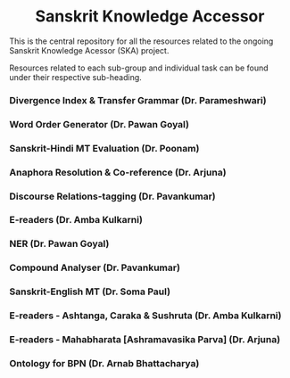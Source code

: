 <h1 align="center">Sanskrit Knowledge Accessor</h1>

This is the central repository for all the resources related to the ongoing Sanskrit Knowledge Acessor (SKA) project. 

Resources related to each sub-group and individual task can be found under their respective sub-heading.

###	Divergence Index & Transfer Grammar (Dr. Parameshwari)

###	Word Order Generator (Dr. Pawan Goyal)

###	Sanskrit-Hindi MT Evaluation (Dr. Poonam)

###	Anaphora Resolution & Co-reference (Dr. Arjuna)

###	Discourse Relations-tagging (Dr. Pavankumar)

###	E-readers	(Dr. Amba Kulkarni)

###	NER (Dr. Pawan Goyal)

###	Compound Analyser (Dr. Pavankumar)

###	Sanskrit-English MT (Dr. Soma Paul)

###	E-readers - Ashtanga, Caraka & Sushruta (Dr. Amba Kulkarni)

###	E-readers - Mahabharata \[Ashramavasika Parva\]	(Dr. Arjuna)

###	Ontology for BPN	(Dr. Arnab Bhattacharya)

